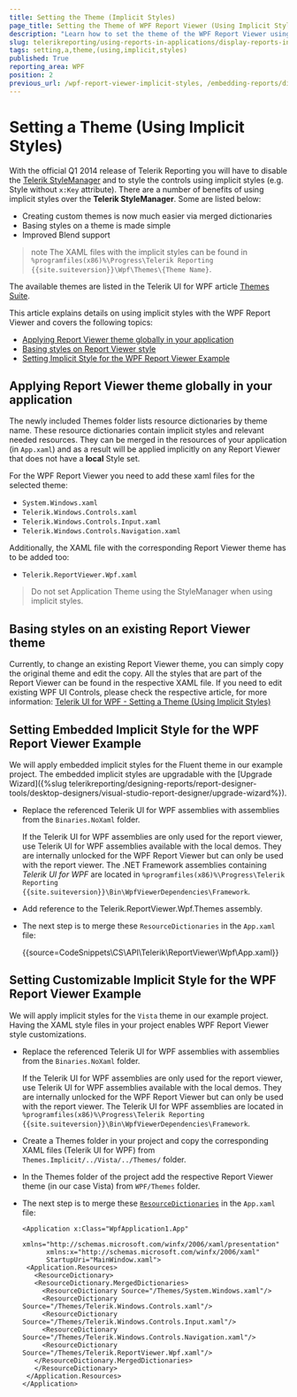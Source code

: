 ```yaml
---
title: Setting the Theme (Implicit Styles)
page_title: Setting the Theme of WPF Report Viewer (Using Implicit Styles)
description: "Learn how to set the theme of the WPF Report Viewer using implicit styling and how to edit an existing theme in Telerik Reporting."
slug: telerikreporting/using-reports-in-applications/display-reports-in-applications/wpf-application/setting-a-theme-(using-implicit-styles)
tags: setting,a,theme,(using,implicit,styles)
published: True
reporting_area: WPF
position: 2
previous_url: /wpf-report-viewer-implicit-styles, /embedding-reports/display-reports-in-applications/wpf-application/setting-a-theme-(using-implicit-styles)
---
```


# Setting a Theme (Using Implicit Styles)

With the official Q1 2014 release of Telerik Reporting you will have to disable the [Telerik StyleManager](https://docs.telerik.com/devtools/wpf/styling-and-appearance/stylemanager/common-styling-apperance-setting-theme-wpf) and to style the controls using implicit styles (e.g. Style without `x:Key` attribute). There are a number of benefits of using implicit styles over the **Telerik StyleManager**. Some are listed below:

- Creating custom themes is now much easier via merged dictionaries
- Basing styles on a theme is made simple
- Improved Blend support

> note The XAML files with the implicit styles can be found in `%programfiles(x86)%\Progress\Telerik Reporting {{site.suiteversion}}\Wpf\Themes\{Theme Name}`.

The available themes are listed in the Telerik UI for WPF article [Themes Suite](https://docs.telerik.com/devtools/wpf/styling-and-appearance/themes-suite/available-themes).

This article explains details on using implicit styles with the WPF Report Viewer and covers the following topics:

- [Applying Report Viewer theme globally in your application](#applying-report-viewer-theme-globally-in-your-application)
- [Basing styles on Report Viewer style](#basing-styles-on-an-existing-report-viewer-theme)
- [Setting Implicit Style for the WPF Report Viewer Example](#setting-embedded-implicit-style-for-the-wpf-report-viewer-example)

## Applying Report Viewer theme globally in your application

The newly included Themes folder lists resource dictionaries by theme name. These resource dictionaries contain implicit styles and relevant needed resources. They can be merged in the resources of your application (in `App.xaml`) and as a result will be applied implicitly on any Report Viewer that does not have a **local** Style set.

For the WPF Report Viewer you need to add these xaml files for the selected theme:

- `System.Windows.xaml`
- `Telerik.Windows.Controls.xaml`
- `Telerik.Windows.Controls.Input.xaml`
- `Telerik.Windows.Controls.Navigation.xaml`

Additionally, the XAML file with the corresponding Report Viewer theme has to be added too:

- `Telerik.ReportViewer.Wpf.xaml`

> Do not set Application Theme using the StyleManager when using implicit styles.

## Basing styles on an existing Report Viewer theme

Currently, to change an existing Report Viewer theme, you can simply copy the original theme and edit the copy. All the styles that are part of the Report Viewer can be found in the respective XAML file. If you need to edit existing WPF UI Controls, please check the respective article, for more information: [Telerik UI for WPF - Setting a Theme (Using Implicit Styles)](https://docs.telerik.com/devtools/wpf/styling-and-appearance/styling-apperance-setting-a-theme-overview)

## Setting Embedded Implicit Style for the WPF Report Viewer Example

We will apply embedded implicit styles for the Fluent theme in our example project. The embedded implicit styles are upgradable with the [Upgrade Wizard]({%slug telerikreporting/designing-reports/report-designer-tools/desktop-designers/visual-studio-report-designer/upgrade-wizard%}).

- Replace the referenced Telerik UI for WPF assemblies with assemblies from the `Binaries.NoXaml` folder.

  If the Telerik UI for WPF assemblies are only used for the report viewer, use Telerik UI for WPF assemblies available with the local demos. They are internally unlocked for the WPF Report Viewer but can only be used with the report viewer. The .NET Framework assemblies containing _Telerik UI for WPF_ are located in `%programfiles(x86)%\Progress\Telerik Reporting {{site.suiteversion}}\Bin\WpfViewerDependencies\Framework`.

- Add reference to the Telerik.ReportViewer.Wpf.Themes assembly.
- The next step is to merge these `ResourceDictionaries` in the `App.xaml` file:

  {{source=CodeSnippets\CS\API\Telerik\ReportViewer\Wpf\App.xaml}}

## Setting Customizable Implicit Style for the WPF Report Viewer Example

We will apply implicit styles for the `Vista` theme in our example project. Having the XAML style files in your project enables WPF Report Viewer style customizations.

- Replace the referenced Telerik UI for WPF assemblies with assemblies from the `Binaries.NoXaml` folder.

  If the Telerik UI for WPF assemblies are only used for the report viewer, use Telerik UI for WPF assemblies available with the local demos. They are internally unlocked for the WPF Report Viewer but can only be used with the report viewer. The Telerik UI for WPF assemblies are located in `%programfiles(x86)%\Progress\Telerik Reporting {{site.suiteversion}}\Bin\WpfViewerDependencies\Framework`.

- Create a Themes folder in your project and copy the corresponding XAML files (Telerik UI for WPF) from `Themes.Implicit/../Vista/../Themes/` folder.
- In the Themes folder of the project add the respective Report Viewer theme (in our case Vista) from `WPF/Themes` folder.
- The next step is to merge these [`ResourceDictionaries`](https://learn.microsoft.com/en-us/dotnet/api/system.windows.resourcedictionary?view=windowsdesktop-7.0) in the `App.xaml` file:

  ```XAML
  <Application x:Class="WpfApplication1.App"
  		xmlns="http://schemas.microsoft.com/winfx/2006/xaml/presentation"
  		xmlns:x="http://schemas.microsoft.com/winfx/2006/xaml"
  		StartupUri="MainWindow.xaml">
   <Application.Resources>
     <ResourceDictionary>
  	 <ResourceDictionary.MergedDictionaries>
  	   <ResourceDictionary Source="/Themes/System.Windows.xaml"/>
  	   <ResourceDictionary Source="/Themes/Telerik.Windows.Controls.xaml"/>
  	   <ResourceDictionary Source="/Themes/Telerik.Windows.Controls.Input.xaml"/>
  	   <ResourceDictionary Source="/Themes/Telerik.Windows.Controls.Navigation.xaml"/>
  	   <ResourceDictionary Source="/Themes/Telerik.ReportViewer.Wpf.xaml"/>
  	 </ResourceDictionary.MergedDictionaries>
     </ResourceDictionary>
   </Application.Resources>
  </Application>
  ```
